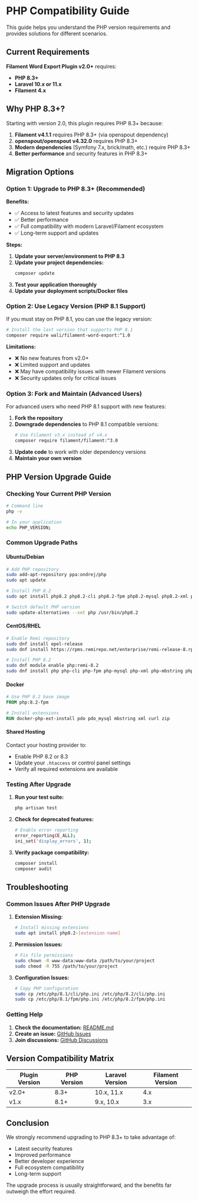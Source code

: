 # PHP Compatibility Guide

This guide helps you understand the PHP version requirements and provides solutions for different scenarios.

## Current Requirements

**Filament Word Export Plugin v2.0+** requires:
- **PHP 8.3+**
- **Laravel 10.x or 11.x**
- **Filament 4.x**

## Why PHP 8.3+?

Starting with version 2.0, this plugin requires PHP 8.3+ because:

1. **Filament v4.1.1** requires PHP 8.3+ (via openspout dependency)
2. **openspout/openspout v4.32.0** requires PHP 8.3+
3. **Modern dependencies** (Symfony 7.x, brick/math, etc.) require PHP 8.3+
4. **Better performance** and security features in PHP 8.3+

## Migration Options

### Option 1: Upgrade to PHP 8.3+ (Recommended)

**Benefits:**
- ✅ Access to latest features and security updates
- ✅ Better performance
- ✅ Full compatibility with modern Laravel/Filament ecosystem
- ✅ Long-term support and updates

**Steps:**
1. **Update your server/environment to PHP 8.3**
2. **Update your project dependencies:**
   ```bash
   composer update
   ```
3. **Test your application thoroughly**
4. **Update your deployment scripts/Docker files**

### Option 2: Use Legacy Version (PHP 8.1 Support)

If you must stay on PHP 8.1, you can use the legacy version:

```bash
# Install the last version that supports PHP 8.1
composer require wali/filament-word-export:^1.0
```

**Limitations:**
- ❌ No new features from v2.0+
- ❌ Limited support and updates
- ❌ May have compatibility issues with newer Filament versions
- ❌ Security updates only for critical issues

### Option 3: Fork and Maintain (Advanced Users)

For advanced users who need PHP 8.1 support with new features:

1. **Fork the repository**
2. **Downgrade dependencies** to PHP 8.1 compatible versions:
   ```bash
   # Use Filament v3.x instead of v4.x
   composer require filament/filament:^3.0
   ```
3. **Update code** to work with older dependency versions
4. **Maintain your own version**

## PHP Version Upgrade Guide

### Checking Your Current PHP Version

```bash
# Command line
php -v

# In your application
echo PHP_VERSION;
```

### Common Upgrade Paths

#### Ubuntu/Debian
```bash
# Add PHP repository
sudo add-apt-repository ppa:ondrej/php
sudo apt update

# Install PHP 8.2
sudo apt install php8.2 php8.2-cli php8.2-fpm php8.2-mysql php8.2-xml php8.2-mbstring php8.2-curl php8.2-zip

# Switch default PHP version
sudo update-alternatives --set php /usr/bin/php8.2
```

#### CentOS/RHEL
```bash
# Enable Remi repository
sudo dnf install epel-release
sudo dnf install https://rpms.remirepo.net/enterprise/remi-release-8.rpm

# Install PHP 8.2
sudo dnf module enable php:remi-8.2
sudo dnf install php php-cli php-fpm php-mysql php-xml php-mbstring php-curl php-zip
```

#### Docker
```dockerfile
# Use PHP 8.2 base image
FROM php:8.2-fpm

# Install extensions
RUN docker-php-ext-install pdo pdo_mysql mbstring xml curl zip
```

#### Shared Hosting
Contact your hosting provider to:
- Enable PHP 8.2 or 8.3
- Update your `.htaccess` or control panel settings
- Verify all required extensions are available

### Testing After Upgrade

1. **Run your test suite:**
   ```bash
   php artisan test
   ```

2. **Check for deprecated features:**
   ```bash
   # Enable error reporting
   error_reporting(E_ALL);
   ini_set('display_errors', 1);
   ```

3. **Verify package compatibility:**
   ```bash
   composer install
   composer audit
   ```

## Troubleshooting

### Common Issues After PHP Upgrade

1. **Extension Missing:**
   ```bash
   # Install missing extensions
   sudo apt install php8.2-[extension-name]
   ```

2. **Permission Issues:**
   ```bash
   # Fix file permissions
   sudo chown -R www-data:www-data /path/to/your/project
   sudo chmod -R 755 /path/to/your/project
   ```

3. **Configuration Issues:**
   ```bash
   # Copy PHP configuration
   sudo cp /etc/php/8.1/cli/php.ini /etc/php/8.2/cli/php.ini
   sudo cp /etc/php/8.1/fpm/php.ini /etc/php/8.2/fpm/php.ini
   ```

### Getting Help

1. **Check the documentation:** [README.md](README.md)
2. **Create an issue:** [GitHub Issues](https://github.com/wali/filament-word-export/issues)
3. **Join discussions:** [GitHub Discussions](https://github.com/wali/filament-word-export/discussions)

## Version Compatibility Matrix

| Plugin Version | PHP Version | Laravel Version | Filament Version |
|---------------|-------------|-----------------|------------------|
| v2.0+         | 8.3+        | 10.x, 11.x      | 4.x              |
| v1.x          | 8.1+        | 9.x, 10.x       | 3.x              |

## Conclusion

We strongly recommend upgrading to PHP 8.3+ to take advantage of:
- Latest security features
- Improved performance
- Better developer experience
- Full ecosystem compatibility
- Long-term support

The upgrade process is usually straightforward, and the benefits far outweigh the effort required.
